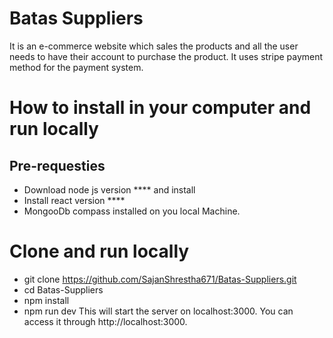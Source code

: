 # Batas Suppliers

It is an e-commerce website which sales the products and all the user needs to have their account to purchase the product. It uses stripe payment method for the payment system.

# How to install in your computer and run locally

## Pre-requesties

- Download node js version \*\*\*\* and install
- Install react version \*\*\*\*
- MongooDb compass installed on you local Machine.

# Clone and run locally

- git clone https://github.com/SajanShrestha671/Batas-Suppliers.git
- cd Batas-Suppliers
- npm install
- npm run dev
  This will start the server on localhost:3000. You can access it through http://localhost:3000.
